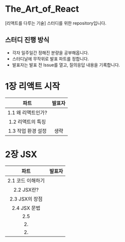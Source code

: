 # The_Art_of_React
[리액트를 다루는 기술] 스터디를 위한 repository입니다.

## 스터디 진행 방식

- 각자 일주일간 정해진 분량을 공부해옵니다.
- 스터디날에 무작위로 발표 파트를 정합니다.
- 발표자는 발표 전 Issue를 열고, 질의응답 내용을 기록합니다.

# 1장 리액트 시작

|파트|발표자|
|:---:|:---:|
|1.1 왜 리액트인가?||
|1.2 리액트의 특징||
|1.3 작업 환경 설정|생략|

# 2장 JSX
|파트|발표자|
|:---:|:---:|
|2.1 코드 이해하기||
|2.2 JSX란?||
|2.3 JSX의 장점||
|2.4 JSX 문법||
|2.5 ||
|2.||
|2.||

